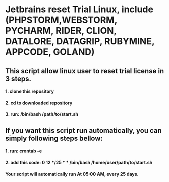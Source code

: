 # Jetbrains reset Trial Linux, include (PHPSTORM,WEBSTORM, PYCHARM, RIDER, CLION, DATALORE, DATAGRIP, RUBYMINE, APPCODE, GOLAND)
## This script allow linux user to reset trial license in 3 steps.
#### 1. clone this repository
#### 2. cd to downloaded repository
#### 3. run: /bin/bash /path/to/start.sh

## If you want this script run automatically, you can simply following steps bellow:
#### 1. run: crontab -e
#### 2. add this code: 0 12 */25 * * /bin/bash /home/user/path/to/start.sh
#### Your script will automatically run At 05:00 AM, every 25 days.
